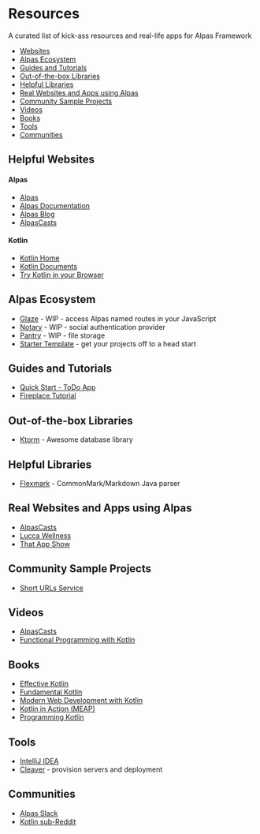 # Resources
A curated list of kick-ass resources and real-life apps for Alpas Framework

- [Websites](#website)
- [Alpas Ecosystem](#ecosystem)
- [Guides and Tutorials](#guides)
- [Out-of-the-box Libraries](#otblibs)
- [Helpful Libraries](#libs)
- [Real Websites and Apps using Alpas](#realworld)
- [Community Sample Projects](#sample-projects)
- [Videos](#videos)
- [Books](#books)
- [Tools](#tools)
- [Communities](#communities)

<a name="website"></a>
## Helpful Websites 

#### Alpas
- [Alpas](https://alpas.dev/)
- [Alpas Documentation](https://alpas.dev/docs/installation)
- [Alpas Blog](https://medium.com/alpas-dev)
- [AlpasCasts](https://alpascasts.com/)

#### Kotlin 
- [Kotlin Home](https://kotlinlang.org/)
- [Kotlin Documents](https://kotlinlang.org/docs/reference/)
- [Try Kotlin in your Browser](https://try.kotlinlang.org/)

<a name="ecosystem"></a>
## Alpas Ecosystem
- [Glaze](https://github.com/alpas/glaze) - WIP - access Alpas named routes in your JavaScript
- [Notary](https://github.com/alpas/notary) - WIP - social authentication provider
- [Pantry](https://github.com/alpas/pantry) - WIP - file storage
- [Starter Template](https://github.com/alpas/starter) - get your projects off to a head start

<a name="guides"></a>
## Guides and Tutorials 
- [Quick Start - ToDo App](https://alpas.dev/docs/quick-start-guide-todo-list)
- [Fireplace Tutorial](https://fireplace.alpas.dev/)

<a name="otblibs"></a>
## Out-of-the-box Libraries
- [Ktorm](https://ktorm.liuwj.me/) - Awesome database library

<a name="libs"></a>
## Helpful Libraries
- [Flexmark](https://github.com/vsch/flexmark-java) - CommonMark/Markdown Java parser

<a name="realworld"></a>
## Real Websites and Apps using Alpas
- [AlpasCasts](https://alpascasts.com)
- [Lucca Wellness](https://luccawellness.com)
- [That App Show](https://thatappshow.com)

<a name="sample-projects"></a>
## Community Sample Projects
- [Short URLs Service](https://github.com/egorsmkv/short-urls-service)

<a name="videos"></a>
## Videos
- [AlpasCasts](https://alpascasts.com/)
- [Functional Programming with Kotlin](https://www.youtube.com/watch?v=AhA-Q7MOre0&feature=youtu.be)

<a name="books"></a>
## Books
- [Effective Kotlin](https://leanpub.com/effectivekotlin/)
- [Fundamental Kotlin](http://www.fundamental-kotlin.com/)
- [Modern Web Development with Kotlin](https://leanpub.com/modern-web-development-with-kotlin) 
- [Kotlin in Action (MEAP)](https://www.manning.com/books/kotlin-in-action) 
- [Programming Kotlin](https://www.packtpub.com/application-development/programming-kotlin) 

<a name="tools"></a>
## Tools
- [IntelliJ IDEA](https://www.jetbrains.com/idea/download/) 
- [Cleaver](https://getcleaver.com/) - provision servers and deployment

<a name="communities"></a>
## Communities
- [Alpas Slack](https://join.slack.com/t/alpasdev/shared_invite/enQtODcwMjE1MzMxODQ3LTJjZWMzOWE5MzBlYzIzMWQ2MTcxN2M2YjU3MTQ5ZDE4NjBmYjY1YTljOGIwYmJmYWFlYjc4YTcwMDFmZDIzNDE) 
- [Kotlin sub-Reddit](https://www.reddit.com/r/Kotlin/)

